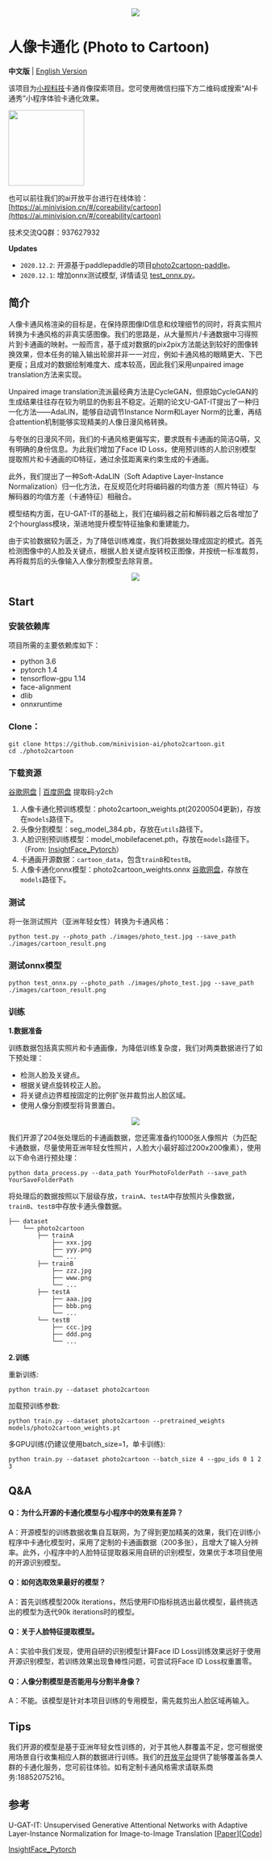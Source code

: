 <div align='center'>
  <img src='./images/title.png'>
</div>

# 人像卡通化 (Photo to Cartoon)

**中文版** | [English Version](README_EN.md)

该项目为[小视科技](https://www.minivision.cn/)卡通肖像探索项目。您可使用微信扫描下方二维码或搜索“AI卡通秀”小程序体验卡通化效果。

<div>
  <img src='./images/QRcode.jpg' height='150px' width='150px'>
</div>

也可以前往我们的ai开放平台进行在线体验：[https://ai.minivision.cn/#/coreability/cartoon](https://ai.minivision.cn/#/coreability/cartoon)

技术交流QQ群：937627932

**Updates**
- `2020.12.2`: 开源基于paddlepaddle的项目[photo2cartoon-paddle](https://github.com/minivision-ai/photo2cartoon-paddle)。
- `2020.12.1`: 增加onnx测试模型, 详情请见 [test_onnx.py](./test_onnx.py)。

## 简介
人像卡通风格渲染的目标是，在保持原图像ID信息和纹理细节的同时，将真实照片转换为卡通风格的非真实感图像。我们的思路是，从大量照片/卡通数据中习得照片到卡通画的映射。一般而言，基于成对数据的pix2pix方法能达到较好的图像转换效果，但本任务的输入输出轮廓并非一一对应，例如卡通风格的眼睛更大、下巴更瘦；且成对的数据绘制难度大、成本较高，因此我们采用unpaired image translation方法来实现。

Unpaired image translation流派最经典方法是CycleGAN，但原始CycleGAN的生成结果往往存在较为明显的伪影且不稳定。近期的论文U-GAT-IT提出了一种归一化方法——AdaLIN，能够自动调节Instance Norm和Layer Norm的比重，再结合attention机制能够实现精美的人像日漫风格转换。

与夸张的日漫风不同，我们的卡通风格更偏写实，要求既有卡通画的简洁Q萌，又有明确的身份信息。为此我们增加了Face ID Loss，使用预训练的人脸识别模型提取照片和卡通画的ID特征，通过余弦距离来约束生成的卡通画。

此外，我们提出了一种Soft-AdaLIN（Soft Adaptive Layer-Instance Normalization）归一化方法，在反规范化时将编码器的均值方差（照片特征）与解码器的均值方差（卡通特征）相融合。

模型结构方面，在U-GAT-IT的基础上，我们在编码器之前和解码器之后各增加了2个hourglass模块，渐进地提升模型特征抽象和重建能力。

由于实验数据较为匮乏，为了降低训练难度，我们将数据处理成固定的模式。首先检测图像中的人脸及关键点，根据人脸关键点旋转校正图像，并按统一标准裁剪，再将裁剪后的头像输入人像分割模型去除背景。

<div align='center'>
  <img src='./images/results.png'>
</div>

## Start

### 安装依赖库
项目所需的主要依赖库如下：
- python 3.6
- pytorch 1.4
- tensorflow-gpu 1.14
- face-alignment
- dlib
- onnxruntime

### Clone：
```
git clone https://github.com/minivision-ai/photo2cartoon.git
cd ./photo2cartoon
```

### 下载资源
[谷歌网盘](https://drive.google.com/open?id=1lsQS8hOCquMFKJFhK_z-n03ixWGkjT2P) | [百度网盘](https://pan.baidu.com/s/1MsT3-He3UGipKhUi4OcCJw) 提取码:y2ch

1. 人像卡通化预训练模型：photo2cartoon_weights.pt(20200504更新)，存放在`models`路径下。
2. 头像分割模型：seg_model_384.pb，存放在`utils`路径下。
3. 人脸识别预训练模型：model_mobilefacenet.pth，存放在`models`路径下。（From: [InsightFace_Pytorch](https://github.com/TreB1eN/InsightFace_Pytorch)）
4. 卡通画开源数据：`cartoon_data`，包含`trainB`和`testB`。
5. 人像卡通化onnx模型：photo2cartoon_weights.onnx [谷歌网盘](https://drive.google.com/file/d/1PhwKDUhiq8p-UqrfHCqj257QnqBWD523/view?usp=sharing)，存放在`models`路径下。

### 测试
将一张测试照片（亚洲年轻女性）转换为卡通风格：
```
python test.py --photo_path ./images/photo_test.jpg --save_path ./images/cartoon_result.png
```

### 测试onnx模型
```
python test_onnx.py --photo_path ./images/photo_test.jpg --save_path ./images/cartoon_result.png
```

### 训练
**1.数据准备**

训练数据包括真实照片和卡通画像，为降低训练复杂度，我们对两类数据进行了如下预处理：
- 检测人脸及关键点。
- 根据关键点旋转校正人脸。
- 将关键点边界框按固定的比例扩张并裁剪出人脸区域。
- 使用人像分割模型将背景置白。

<div align='center'>
  <img src='./images/data_process.jpg'>
</div>

我们开源了204张处理后的卡通画数据，您还需准备约1000张人像照片（为匹配卡通数据，尽量使用亚洲年轻女性照片，人脸大小最好超过200x200像素），使用以下命令进行预处理：

```
python data_process.py --data_path YourPhotoFolderPath --save_path YourSaveFolderPath
```

将处理后的数据按照以下层级存放，`trainA`、`testA`中存放照片头像数据，`trainB`、`testB`中存放卡通头像数据。

```
├── dataset
    └── photo2cartoon
        ├── trainA
            ├── xxx.jpg
            ├── yyy.png
            └── ...
        ├── trainB
            ├── zzz.jpg
            ├── www.png
            └── ...
        ├── testA
            ├── aaa.jpg 
            ├── bbb.png
            └── ...
        └── testB
            ├── ccc.jpg 
            ├── ddd.png
            └── ...
```

**2.训练**

重新训练:
```
python train.py --dataset photo2cartoon
```

加载预训练参数:
```
python train.py --dataset photo2cartoon --pretrained_weights models/photo2cartoon_weights.pt
```

多GPU训练(仍建议使用batch_size=1，单卡训练):
```
python train.py --dataset photo2cartoon --batch_size 4 --gpu_ids 0 1 2 3
```

## Q&A
#### Q：为什么开源的卡通化模型与小程序中的效果有差异？

A：开源模型的训练数据收集自互联网，为了得到更加精美的效果，我们在训练小程序中卡通化模型时，采用了定制的卡通画数据（200多张），且增大了输入分辨率。此外，小程序中的人脸特征提取器采用自研的识别模型，效果优于本项目使用的开源识别模型。

#### Q：如何选取效果最好的模型？

A：首先训练模型200k iterations，然后使用FID指标挑选出最优模型，最终挑选出的模型为迭代90k iterations时的模型。

#### Q：关于人脸特征提取模型。

A：实验中我们发现，使用自研的识别模型计算Face ID Loss训练效果远好于使用开源识别模型，若训练效果出现鲁棒性问题，可尝试将Face ID Loss权重置零。

#### Q：人像分割模型是否能用与分割半身像？
A：不能。该模型是针对本项目训练的专用模型，需先裁剪出人脸区域再输入。

## Tips
我们开源的模型是基于亚洲年轻女性训练的，对于其他人群覆盖不足，您可根据使用场景自行收集相应人群的数据进行训练。我们的[开放平台](https://ai.minivision.cn/#/coreability/cartoon)提供了能够覆盖各类人群的卡通化服务，您可前往体验。如有定制卡通风格需求请联系商务:18852075216。

## 参考
U-GAT-IT: Unsupervised Generative Attentional Networks with Adaptive Layer-Instance Normalization for Image-to-Image Translation [[Paper](https://arxiv.org/abs/1907.10830)][[Code](https://github.com/znxlwm/UGATIT-pytorch)]

[InsightFace_Pytorch](https://github.com/TreB1eN/InsightFace_Pytorch)

